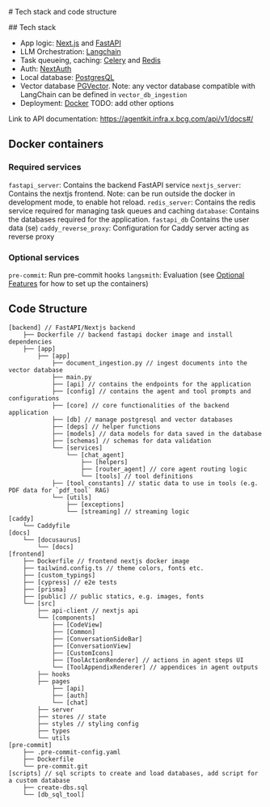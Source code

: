 # Tech stack and code structure

## Tech stack
- App logic: [Next.js](https://nextjs.org/) and [FastAPI](https://fastapi.tiangolo.com/)
- LLM Orchestration: [Langchain](https://www.langchain.com/)
- Task queueing, caching: [Celery](https://github.com/celery/celery) and [Redis](https://redis.io/)
- Auth: [NextAuth](https://next-auth.js.org/)
- Local database: [PostgresQL](https://www.postgresql.org/)
- Vector database [PGVector](https://github.com/pgvector/pgvector). Note: any vector database compatible with LangChain can be defined in `vector_db_ingestion`
- Deployment: [Docker](https://www.docker.com/) TODO: add other options

Link to API documentation: https://agentkit.infra.x.bcg.com/api/v1/docs#/

## Docker containers

### Required services

`fastapi_server`: Contains the backend FastAPI service
`nextjs_server`: Contains the nextjs frontend. Note: can be run outside the docker in development mode, to enable hot reload.
`redis_server`: Contains the redis service required for managing task queues and caching
`database`: Contains the databases required for the application. `fastapi_db` Contains the user data (se)
`caddy_reverse_proxy`: Configuration for Caddy server acting as reverse proxy

### Optional services

`pre-commit`: Run pre-commit hooks
`langsmith`: Evaluation (see [Optional Features](docs/advanced/optional_features.md) for how to set up the containers)

## Code Structure
```
[backend] // FastAPI/Nextjs backend
    ├── Dockerfile // backend fastapi docker image and install dependencies
    ├── [app]
        ├── [app]
            ├── document_ingestion.py // ingest documents into the vector database
            ├── main.py
            ├── [api] // contains the endpoints for the application
            ├── [config] // contains the agent and tool prompts and configurations
            ├── [core] // core functionalities of the backend application
            ├── [db] // manage postgresql and vector databases
            ├── [deps] // helper functions
            ├── [models] // data models for data saved in the database
            ├── [schemas] // schemas for data validation
            └── [services]
                └── [chat_agent]
                    ├── [helpers]
                    ├── [router_agent] // core agent routing logic
                    └── [tools] // tool definitions
            ├── [tool_constants] // static data to use in tools (e.g. PDF data for `pdf_tool` RAG)
            └── [utils]
                ├── [exceptions]
                └── [streaming] // streaming logic
[caddy]
    └── Caddyfile
[docs]
    └── [docusaurus]
        └── [docs]
[frontend]
    ├── Dockerfile // frontend nextjs docker image
    ├── tailwind.config.ts // theme colors, fonts etc.
    ├── [custom_typings]
    ├── [cypress] // e2e tests
    ├── [prisma]
    ├── [public] // public statics, e.g. images, fonts
    └── [src]
        ├── api-client // nextjs api
        └── [components]
            ├── [CodeView]
            ├── [Common]
            ├── [ConversationSideBar]
            ├── [ConversationView]
            ├── [CustomIcons]
            ├── [ToolActionRenderer] // actions in agent steps UI
            └── [ToolAppendixRenderer] // appendices in agent outputs
        ├── hooks
        ├── pages
            ├── [api]
            ├── [auth]
            └── [chat]
        ├── server
        ├── stores // state
        ├── styles // styling config
        ├── types
        └── utils
[pre-commit]
    ├── .pre-commit-config.yaml
    ├── Dockerfile
    └── pre-commit.git
[scripts] // sql scripts to create and load databases, add script for a custom database
    ├── create-dbs.sql
    └── [db_sql_tool]
```
